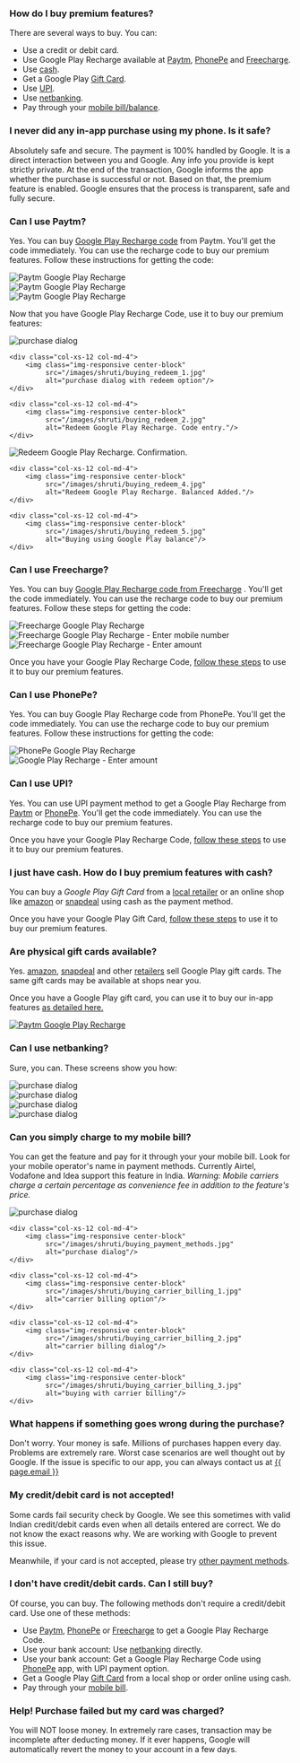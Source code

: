 ### How do I buy premium features?

There are several ways to buy. You can:
* Use a credit or debit card.
* Use Google Play Recharge available at [Paytm](#recharge), <a href='#phonepe'>PhonePe</a> and <a href='#freecharge'>Freecharge</a>.
* Use <a href='#cash'>cash</a>.
* Get a Google Play <a href='#gift_card'>Gift Card</a>.
* Use <a href='#upi'>UPI</a>.
* Use <a href='#netbanking'>netbanking</a>.
* Pay through your <a href='#carrier_billing'>mobile bill/balance</a>.


### I never did any in-app purchase using my phone. Is it safe?

Absolutely safe and secure. The payment is 100% handled by Google. It is a direct interaction between you and Google. Any info you provide is kept strictly private. At the end of the transaction, Google informs the app whether the purchase is successful or not. Based on that, the premium feature is enabled. Google ensures that the process is transparent, safe and fully secure.


### <a id='recharge'></a>Can I use Paytm?

Yes. You can buy <a href='https://paytm.com/google-play-gift-card-recharge'>Google Play Recharge code</a> from Paytm. You'll get the code immediately. You can use the recharge code to buy our premium features. Follow these instructions for getting the code:
<div class='row'>
  <div class="col-xs-12 col-md-4">
      <img class="img-responsive center-block"
           src="/images/shruti/buying_paytm_1.jpg"
           alt="Paytm Google Play Recharge"/>
  </div>
  <div class="col-xs-12 col-md-4">
      <img class="img-responsive center-block"
           src="/images/shruti/buying_paytm_2.jpg"
           alt="Paytm Google Play Recharge"/>
  </div>
  <div class="col-xs-12 col-md-4">
      <img class="img-responsive center-block"
           src="/images/shruti/buying_paytm_3.jpg"
           alt="Paytm Google Play Recharge"/>
  </div>
</div>


Now that you have Google Play Recharge Code, use it to buy our premium features:

<div class='row'>
    <div class="col-xs-12 col-md-4">
        <img class="img-responsive center-block"
             src="/images/shruti/buying_simple_annotated.jpg"
             alt="purchase dialog"/>
    </div>

    <div class="col-xs-12 col-md-4">
        <img class="img-responsive center-block"
             src="/images/shruti/buying_redeem_1.jpg"
             alt="purchase dialog with redeem option"/>
    </div>

    <div class="col-xs-12 col-md-4">
        <img class="img-responsive center-block"
             src="/images/shruti/buying_redeem_2.jpg"
             alt="Redeem Google Play Recharge. Code entry."/>
    </div>
</div>

<div class='row'>
    <div class="col-xs-12 col-md-4">
        <img class="img-responsive center-block"
             src="/images/shruti/buying_redeem_3.jpg"
             alt="Redeem Google Play Recharge. Confirmation."/>
    </div>

    <div class="col-xs-12 col-md-4">
        <img class="img-responsive center-block"
             src="/images/shruti/buying_redeem_4.jpg"
             alt="Redeem Google Play Recharge. Balanced Added."/>
    </div>

    <div class="col-xs-12 col-md-4">
        <img class="img-responsive center-block"
             src="/images/shruti/buying_redeem_5.jpg"
             alt="Buying using Google Play balance"/>
    </div>
</div>

### <a id='freecharge'></a>Can I use Freecharge?
Yes. You can buy <a href='https://www.freecharge.in'>Google Play Recharge code from Freecharge</a> . You'll get the code immediately. You can use the recharge code to buy our premium features. Follow these steps for getting the code:

<div class='row'>
  <div class="col-xs-12 col-md-4">
      <img class="img-responsive center-block"
           src="/images/shruti/buying_freecharge_1.png"
           alt="Freecharge Google Play Recharge"/>
  </div>
  <div class="col-xs-12 col-md-4">
      <img class="img-responsive center-block"
           src="/images/shruti/buying_freecharge_2.png"
           alt="Freecharge Google Play Recharge - Enter mobile number"/>
  </div>
  <div class="col-xs-12 col-md-4">
      <img class="img-responsive center-block"
           src="/images/shruti/buying_freecharge_3.png"
           alt="Freecharge Google Play Recharge - Enter amount"/>
  </div>
</div>

Once you have your Google Play Recharge Code, <a href='#redeem_gift_card'>follow these steps</a> to use it to buy our premium features.

### <a id='phonepe'></a>Can I use PhonePe?

Yes. You can buy Google Play Recharge code from PhonePe. You'll get the code immediately. You can use the recharge code to buy our premium features. Follow these instructions for getting the code:

<div class='row'>
  <div class="col-xs-12 col-md-4">
      <img class="img-responsive center-block"
           src="/images/shruti/buying_phonepe_1.png"
           alt="PhonePe Google Play Recharge"/>
  </div>
  <div class="col-xs-12 col-md-4">
      <img class="img-responsive center-block"
           src="/images/shruti/buying_phonepe_2.png"
           alt="Google Play Recharge - Enter amount"/>
  </div>
</div>


### <a id='upi'></a>Can I use UPI?

Yes. You can use UPI payment method to get a Google Play Recharge from <a href='https://paytm.com/google-play-gift-card-recharge'>Paytm</a> or <a href="#phonepe">PhonePe</a>. You'll get the code immediately. You can use the recharge code to buy our premium features.

Once you have your Google Play Recharge Code, <a href='#redeem_gift_card'>follow these steps</a> to use it to buy our premium features.

### <a id='cash'></a>I just have cash. How do I buy premium features with cash?

You can buy a <em>Google Play Gift Card</em> from a <a href='https://play.google.com/about/giftcards/'>local retailer</a> or an online shop like <a href='https://www.amazon.in/Google-Play-Gift-Card-Rs-750/dp/B013P66XVK'>amazon</a> or <a href='https://www.snapdeal.com/products/physical-gift-cards?sort=plrty&q=Brand%3AGoogle%20Play%7C'>snapdeal</a> using cash as the payment method.

Once you have your Google Play Gift Card, <a href='#redeem_gift_card'>follow these steps</a> to use it to buy our premium features.

### <a id='gift_card'></a>Are physical gift cards available?

Yes. <a href='https://www.amazon.in/Google-Play-Gift-Card-Rs-750/dp/B013P66XVK'>amazon</a>, <a href='https://www.snapdeal.com/products/physical-gift-cards?sort=plrty&q=Brand%3AGoogle%20Play%7C'>snapdeal</a> and other <a href='https://play.google.com/about/giftcards/'>retailers</a> sell Google Play gift cards. The same gift cards may be available at shops near you.

Once you have a Google Play gift card, you can use it to buy our in-app features <a href='#redeem_gift_card'>as detailed here.

<div class='row'>
  <div class="col-xs-12 col-md-4">
      <img class="img-responsive center-block"
           src="/images/play_store_hero_desktop.png"
           alt="Paytm Google Play Recharge"/>
  </div>
</div>


### <a id='netbanking'></a>Can I use netbanking?

Sure, you can. These screens show you how:


  <div class='row'>
      <div class="col-xs-12 col-md-4">
          <img class="img-responsive center-block"
               src="/images/shruti/buying_simple_annotated.jpg"
               alt="purchase dialog"/>
      </div>
      <div class="col-xs-12 col-md-4">
          <img class="img-responsive center-block"
               src="/images/shruti/buying_payment_methods.jpg"
               alt="purchase dialog"/>
      </div>
      <div class="col-xs-12 col-md-4">
          <img class="img-responsive center-block"
               src="/images/shruti/buying_netbanking.jpg"
               alt="purchase dialog"/>
      </div>
  </div>

  <div class='row'>
      <div class="col-xs-12 col-md-4">
          <img class="img-responsive center-block"
               src="/images/shruti/buying_netbanking_list.jpg"
               alt="purchase dialog"/>
      </div>
  </div>

### <a id='carrier_billing'></a> Can you simply charge to my mobile bill?

You can get the feature and pay for it through your your mobile bill. Look for your mobile operator's name in payment methods. Currently Airtel, Vodafone and Idea support this feature in India.
*Warning: Mobile carriers charge a certain percentage as convenience fee in addition to the feature's price.*

<div class='row' id='carrier_billing'>
    <div class="col-xs-12 col-md-4">
        <img class="img-responsive center-block"
             src="/images/shruti/buying_simple_annotated.jpg"
             alt="purchase dialog"/>
    </div>

    <div class="col-xs-12 col-md-4">
        <img class="img-responsive center-block"
             src="/images/shruti/buying_payment_methods.jpg"
             alt="purchase dialog"/>
    </div>

    <div class="col-xs-12 col-md-4">
        <img class="img-responsive center-block"
             src="/images/shruti/buying_carrier_billing_1.jpg"
             alt="carrier billing option"/>
    </div>

    <div class="col-xs-12 col-md-4">
        <img class="img-responsive center-block"
             src="/images/shruti/buying_carrier_billing_2.jpg"
             alt="carrier billing dialog"/>
    </div>

    <div class="col-xs-12 col-md-4">
        <img class="img-responsive center-block"
             src="/images/shruti/buying_carrier_billing_3.jpg"
             alt="buying with carrier billing"/>
    </div>
</div>

### What happens if something goes wrong during the purchase?

Don't worry. Your money is safe. Millions of purchases happen every day. Problems are extremely rare. Worst case scenarios are well thought out by Google. If the issue is specific to our app, you can always contact us at <a href="mailto:{{ page.email }}">{{ page.email }}</a>

### My credit/debit card is not accepted!

Some cards fail security check by Google. We see this sometimes with valid Indian credit/debit cards even when all details entered are correct. We do not know the exact reasons why. We are working with Google to prevent this issue.

Meanwhile, if your card is not accepted, please try <a href='#without_card'>other payment methods</a>.

### <a id='without_card'></a>I don't have credit/debit cards. Can I still buy?

Of course, you can buy. The following methods don't require a credit/debit card. Use one of these methods:

* Use <a href='#recharge'>Paytm</a>, <a href='#phonepe'>PhonePe</a> or <a href='#freecharge'>Freecharge</a> to get a Google Play Recharge Code.
* Use your bank account: Use <a href='#netbanking'>netbanking</a> directly.
* Use your bank account: Get a Google Play Recharge Code using <a href='#phonepe'>PhonePe</a> app, with UPI payment option.
* Get a Google Play <a href='#gift_card'>Gift Card</a> from a local shop or order online using cash.
* Pay through your <a href='#carrier_billing'>mobile bill</a>.

### Help! Purchase failed but my card was charged?
You will NOT loose money. In extremely rare cases, transaction may be incomplete after deducting money. If it ever happens, Google will automatically revert the money to your account in a few days.
